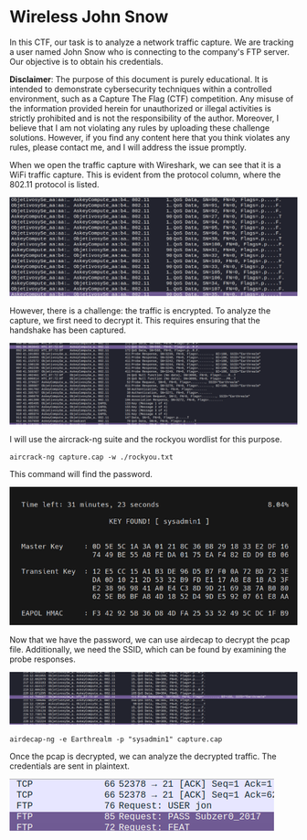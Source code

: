 # Wireless John Snow
In this CTF, our task is to analyze a network traffic capture. We are tracking a user named John Snow who is connecting to the company's FTP server. Our objective is to obtain his credentials.

**Disclaimer**: The purpose of this document is purely educational. It is intended to demonstrate cybersecurity techniques within a controlled environment, such as a Capture The Flag (CTF) competition. Any misuse of the information provided herein for unauthorized or illegal activities is strictly prohibited and is not the responsibility of the author. Moreover, I believe that I am not violating any rules by uploading these challenge solutions. However, if you find any content here that you think violates any rules, please contact me, and I will address the issue promptly.


When we open the traffic capture with Wireshark, we can see that it is a WiFi traffic capture. This is evident from the protocol column, where the 802.11 protocol is listed.

![First traffic capture](wifi.png)

However, there is a challenge: the traffic is encrypted. To analyze the capture, we first need to decrypt it. This requires ensuring that the handshake has been captured.

![Handshak](handshake.png)

I will use the aircrack-ng suite and the rockyou wordlist for this purpose.

```
aircrack-ng capture.cap -w ./rockyou.txt
```

This command will find the password.

![capture password](cap_cracked.png)

Now that we have the password, we can use airdecap to decrypt the pcap file. Additionally, we need the SSID, which can be found by examining the probe responses.

![SSID](probe.png)

```
airdecap-ng -e Earthrealm -p "sysadmin1" capture.cap
```

Once the pcap is decrypted, we can analyze the decrypted traffic. The credentials are sent in plaintext.

![credentials](pass.png)
